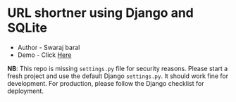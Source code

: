 # URL shortner using Django and SQLite

<ul>
	<li>	
		Author - Swaraj baral
	</li>
	<li>
		Demo - Click <a href="https://atomit-shortener.herokuapp.com/">Here</a> 
	</li>
</ul>

<b>NB</b>: This repo is missing <code>settings.py</code> file for security reasons. Please start a fresh project and use the default Django <code>settings.py</code>. It should work fine for development. For production, please follow the Django checklist for deployment.
